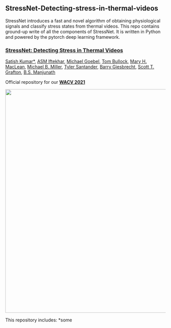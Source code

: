 ## StressNet-Detecting-stress-in-thermal-videos
StressNet introduces a fast and novel algorithm of obtaining physiological signals and classify stress states from thermal videos. This repo contains ground-up write of all the components of StressNet. It is written in Python and powered by the pytorch deep learning framework.

### [**StressNet: Detecting Stress in Thermal Videos**](https://arxiv.org/pdf/2011.09540.pdf)
[Satish Kumar*](https://www.linkedin.com/in/satish-kumar-81912540/), [ASM Iftekhar](https://www.linkedin.com/in/a-s-m-iftekhar-86914b136/), [Michael Goebel](https://www.linkedin.com/in/mike-goebel-6331551bb/), [Tom Bullock](https://www.linkedin.com/in/tomwbullock/), [Mary H. MacLean](https://psych.ucsb.edu/people/researchers/mary-maclean), [Michael B. Miller](https://psych.ucsb.edu/people/michael-miller), [Tyler Santander](https://psych.ucsb.edu/people/researchers/tyler-santander), [Barry Giesbrecht](https://psych.ucsb.edu/people/faculty/barry-giesbrecht), [Scott T. Grafton](https://psych.ucsb.edu/people/faculty/scott-grafton), [B.S. Manjunath](https://vision.ece.ucsb.edu/people/bs-manjunath)

Official repository for our [**WACV 2021**](willputlinkhere)

<img src="overview.gif" width="700">

This repository includes:
*some
